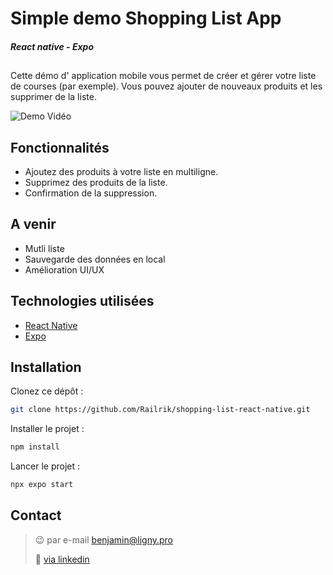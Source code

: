 # Simple demo Shopping List App

##### React native - Expo

##

Cette démo d' application mobile vous permet de créer et gérer votre liste de courses (par exemple).
Vous pouvez ajouter de nouveaux produits et les supprimer de la liste.

![Demo Vidéo](https://ligny.pro/assets/shopping-list-react-native-2.gif)

## Fonctionnalités

- Ajoutez des produits à votre liste en multiligne.
- Supprimez des produits de la liste.
- Confirmation de la suppression.

## A venir

- Mutli liste
- Sauvegarde des données en local
- Amélioration UI/UX

## Technologies utilisées

- [React Native](https://reactnative.dev/)
- [Expo](https://expo.dev/)

## Installation

Clonez ce dépôt :

```bash
git clone https://github.com/Railrik/shopping-list-react-native.git
```

Installer le projet :

```bash
npm install
```

Lancer le projet :

```bash
npx expo start
```

## Contact

> :wink: par e-mail benjamin@ligny.pro
>
> :fist_right: [via linkedin](https://www.linkedin.com/in/benjamin-ligny/)
